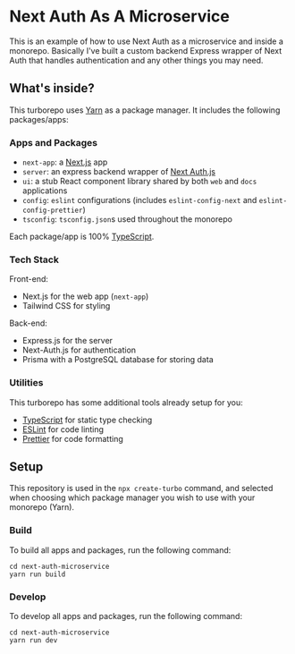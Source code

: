 # Next Auth As A Microservice

This is an example of how to use Next Auth as a microservice and inside a monorepo. Basically I've built a custom backend Express wrapper of Next Auth that handles authentication and any other things you may need.

## What's inside?

This turborepo uses [Yarn](https://classic.yarnpkg.com/lang/en/) as a package manager. It includes the following packages/apps:

### Apps and Packages

- `next-app`: a [Next.js](https://nextjs.org) app
- `server`: an express backend wrapper of [Next Auth.js](https://next-auth.js.org)
- `ui`: a stub React component library shared by both `web` and `docs` applications
- `config`: `eslint` configurations (includes `eslint-config-next` and `eslint-config-prettier`)
- `tsconfig`: `tsconfig.json`s used throughout the monorepo

Each package/app is 100% [TypeScript](https://www.typescriptlang.org/).

### Tech Stack

Front-end:

- Next.js for the web app (`next-app`)
- Tailwind CSS for styling

Back-end:

- Express.js for the server
- Next-Auth.js for authentication
- Prisma with a PostgreSQL database for storing data

### Utilities

This turborepo has some additional tools already setup for you:

- [TypeScript](https://www.typescriptlang.org/) for static type checking
- [ESLint](https://eslint.org/) for code linting
- [Prettier](https://prettier.io) for code formatting

## Setup

This repository is used in the `npx create-turbo` command, and selected when choosing which package manager you wish to use with your monorepo (Yarn).

### Build

To build all apps and packages, run the following command:

```
cd next-auth-microservice
yarn run build
```

### Develop

To develop all apps and packages, run the following command:

```
cd next-auth-microservice
yarn run dev
```
